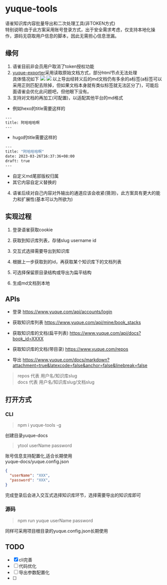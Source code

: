 # yuque-tools

语雀知识库内容批量导出和二次处理工具(非TOKEN方式)  
特别说明:由于此方案采用账号登录方式，出于安全需求考虑，仅支持本地化操作，源码无窃取用户信息的脚本，因此无需担心信息泄漏。

## 缘何

1. 语雀目前非会员用户取消了token授权功能  
2. [yuque-exporter](https://github.com/yuque/yuque-exporter/tree/cli)采用读取原始文档方式，部分html节点无法处理  
    具体情况如下
    ![](https://p.ipic.vip/xgq0vl.png)
    ![](https://p.ipic.vip/7gurgh.png)
    以上导出经转义后的md文档仍有多余的a标签(a标签可以采用正则匹配去除掉，但如果文档本身就有类似标签就无法区分了)，可能后面语雀会优化此问题吧，但他眼下没有。
3. 支持对文档的再加工(可配置)，以适配其他平台的md格式  

- 例如hexo的title需要这样的

```bash
---
title: 阿哈哈哈啊
---
```

- hugo的title需要这样的

```bash
---
title: "阿哈哈哈啊"
date: 2023-03-26T16:37:36+08:00
draft: true
---
```

- 自定义md尾部版权归属  
- 其它内容自定义替换的

4. 语雀后续对自己内容对外输出的通道应该会收紧(猜测)，此方案具有更大的能力和扩展性(基本可以为所欲为)

## 实现过程

1. 登录语雀获取cookie  

2. 获取到知识库列表，存储slug username id
3. 交互式选择需要导出到知识库  
4. 根据上一步获取到的id，再获取某个知识库下的文档列表  
5. 可选择保留原目录结构或导出为扁平结构  
6. 生成md文档到本地

## APIs

- 登录 <https://www.yuque.com/api/accounts/login>

- 获取知识库列表 <https://www.yuque.com/api/mine/book_stacks>

- 获取知识库的文档(扁平列表) <https://www.yuque.com/api/docs?book_id=XXXX>

- 获取知识库的文档(带目录) <https://www.yuque.com/repos>

- 导出 <https://www.yuque.com/docs/markdown?attachment=true&latexcode=false&anchor=false&linebreak=false>

> repos 代表 用户名/知识库slug  
> docs 代表  用户名/知识库slug/文档slug

## 打开方式

### CLI
>
> npm i yuque-tools -g

创建目录yuque-docs

> ytool userName password  

账号信息支持配置化,适合长期使用  
yuque-docs/yuque.config.json

```json
{
  "userName": "XXX",
  "password": "XXX",
}
```

完成登录后会进入交互式选择知识库环节，选择需要导出的知识库即可

### 源码
>
> npm run yuque userName password

同样可采用项目根目录的yuque.config.json长期使用

## TODO

- [x] cli完善
- [ ] 代码优化
- [ ] 导出参数配置化
- [ ] 
